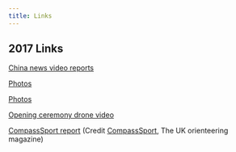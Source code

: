 ```yaml
---
title: Links
---
```


## 2017 Links
[China news video reports](http://dw.chinanews.com/chinanews/content.jsp?id=8391158)

[Photos](http://mp.weixin.qq.com/s/HsZlWn5d1V4U-cvOuprazA)

[Photos](https://pan.baidu.com/s/1qXRPhMG)

[Opening ceremony drone video](https://www.skypixel.com/share/video/5e835bc4-4d27-4253-84bc-4f11e6cb0608)

[CompassSport report]() (Credit [CompassSport](http://www.compasssport.co.uk/), The UK orienteering magazine)
